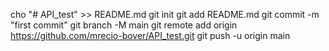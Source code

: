 cho "# API_test" >> README.md
git init
git add README.md
git commit -m "first commit"
git branch -M main
git remote add origin https://github.com/mrecio-bover/API_test.git
git push -u origin main
